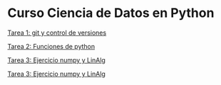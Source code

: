 # Curso Ciencia de Datos en Python
<a href="https://github.com/HectorMendia/CienciaDatosPython/blob/master/Tarea1.ipynb">Tarea 1: git y control de versiones </a>


<a href="https://github.com/HectorMendia/CienciaDatosPython/blob/master/Funciones.ipynb">Tarea 2: Funciones de python </a>


<a href="https://github.com/HectorMendia/CienciaDatosPython/blob/master/Ejercicio_numpy_linalg.ipynb">Tarea 3: Ejercicio numpy y LinAlg </a>


<a href="https://github.com/HectorMendia/CienciaDatosPython/blob/master/Ejercicio_numpy_linalg.ipynb">Tarea 3: Ejercicio numpy y LinAlg </a>


